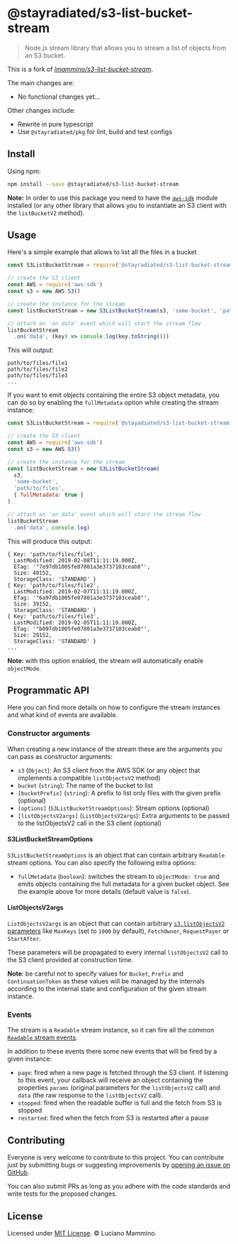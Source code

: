 # @stayradiated/s3-list-bucket-stream

> Node.js stream library that allows you to stream a list of objects from an S3
> bucket.

This is a fork of
[*lmammino/s3-list-bucket-stream*](https://github.com/lmammino/s3-list-bucket-stream).

The main changes are:

- No functional changes yet...

Other changes include:

- Rewrite in pure typescript
- Use `@stayradiated/pkg` for lint, build and test configs

## Install

Using npm:

```bash
npm install --save @stayradiated/s3-list-bucket-stream
```

**Note:** In order to use this package you need to have the
[`aws-sdk`](https://www.npmjs.com/package/aws-sdk) module installed
(or any other library that allows you to instantiate an S3 client with the
`listBucketV2` method).

## Usage

Here's a simple example that allows to list all the files in a bucket

```javascript
const S3ListBucketStream = require('@stayradiated/s3-list-bucket-stream')

// create the S3 client
const AWS = require('aws-sdk')
const s3 = new AWS.S3()

// create the instance for the stream
const listBucketStream = new S3ListBucketStream(s3, 'some-bucket', 'path/to/files')

// attach an 'on data' event which will start the stream flow
listBucketStream
  .on('data', (key) => console.log(key.toString()))
```

This will output:

```plain
path/to/files/file1
path/to/files/file2
path/to/files/file3
...
```

If you want to emit objects containing the entire S3 object metadata, you can
do so by enabling the `fullMetadata` option while creating the stream instance:

```javascript
const S3ListBucketStream = require('@stayadiated/s3-list-bucket-stream')

// create the S3 client
const AWS = require('aws-sdk')
const s3 = new AWS.S3()

// create the instance for the stream
const listBucketStream = new S3ListBucketStream(
  s3,
  'some-bucket',
  'path/to/files',
  { fullMetadata: true }
)

// attach an 'on data' event which will start the stream flow
listBucketStream
  .on('data', console.log)
```

This will produce this output:

```plain
{ Key: 'path/to/files/file1',
  LastModified: 2019-02-08T11:11:19.000Z,
  ETag: '"7e97db1005fe07801a3e3737103ceab8"',
  Size: 49152,
  StorageClass: 'STANDARD' }
{ Key: 'path/to/files/file2',
  LastModified: 2019-02-07T11:11:19.000Z,
  ETag: '"6a97db1005fe07801a3e3737103ceab8"',
  Size: 39152,
  StorageClass: 'STANDARD' }
{ Key: 'path/to/files/file3',
  LastModified: 2019-02-05T11:11:19.000Z,
  ETag: '"b097db1005fe07801a3e3737103ceab8"',
  Size: 29152,
  StorageClass: 'STANDARD' }
...
```

**Note**: with this option enabled, the stream will automatically enable
`objectMode`.

## Programmatic API

Here you can find more details on how to configure the stream instances and
what kind of events are available.

### Constructor arguments

When creating a new instance of the stream these are the arguments you can pass
as constructor arguments:

 - `s3` (`Object`): An S3 client from the AWS SDK (or any object that
   implements a compatible `listObjectsV2` method)
 - `bucket` (`string`): The name of the bucket to list
 - `[bucketPrefix]` (`string`): A prefix to list only files with the given
   prefix (optional)
 - `[options]` (`S3ListBucketStreamOptions`): Stream options (optional)
 - `[listObjectsV2args]` (`ListObjectsV2args`): Extra arguments to be passed to
   the listObjectsV2 call in the S3 client (optional)

#### S3ListBucketStreamOptions

`S3ListBucketStreamOptions` is an object that can contain arbitrary `Readable`
stream options.  You can also specify the following extra options:

 - `fullMetadata` (`boolean`): switches the stream to `objectMode: true` and
   emits objects containing the full metadata for a given bucket object. See
   the example above for more details (default value is `false`).

#### ListObjectsV2args

`ListObjectsV2args` is an object that can contain arbitrary [`s3.listObjectsV2`
parameters](https://docs.aws.amazon.com/AWSJavaScriptSDK/latest/AWS/S3.html#listObjectsV2-property)
like `MaxKeys` (set to `1000` by default), `FetchOwner`, `RequestPayer` or
`StartAfter`.

These parameters will be propagated to every internal `listObjectsV2` call to
the S3 client provided at construction time.

**Note**: be careful not to specify values for `Bucket`, `Prefix` and
`ContinuationToken` as these values will be managed by the internals according
to the internal state and configuration of the given stream instance.


### Events

The stream is a `Readable` stream instance, so it can fire all the common
[`Readable` stream
events](https://nodejs.org/api/stream.html#stream_class_stream_readable).

In addition to these events there some new events that will be fired by a given
instance:

 - `page`: fired when a new page is fetched through the S3 client. If listening
   to this event, your callback will receive an object containing the
   properties `params` (original parameters for the `listObjectsV2` call)
   and `data` (the raw response to the `listObjectsV2` call).
 - `stopped`: fired when the readable buffer is full and the fetch from S3 is
   stopped
 - `restarted`: fired when the fetch from S3 is restarted after a pause

## Contributing

Everyone is very welcome to contribute to this project. You can contribute just
by submitting bugs or suggesting improvements by [opening an issue on
GitHub](https://github.com/stayradiated/s3-list-bucket-stream/issues).

You can also submit PRs as long as you adhere with the code standards and write
tests for the proposed changes.

## License

Licensed under [MIT License](LICENSE). © Luciano Mammino.
